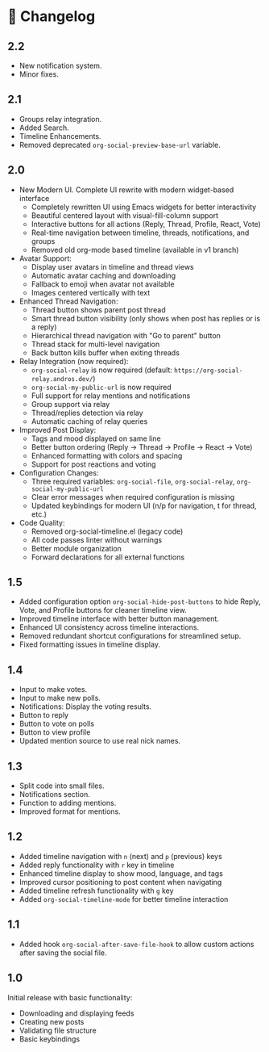 # 📝 Changelog

## 2.2

- New notification system.
- Minor fixes.

## 2.1

- Groups relay integration.
- Added Search.
- Timeline Enhancements.
- Removed deprecated `org-social-preview-base-url` variable.

## 2.0

- New Modern UI. Complete UI rewrite with modern widget-based interface
  - Completely rewritten UI using Emacs widgets for better interactivity
  - Beautiful centered layout with visual-fill-column support
  - Interactive buttons for all actions (Reply, Thread, Profile, React, Vote)
  - Real-time navigation between timeline, threads, notifications, and groups
  - Removed old org-mode based timeline (available in v1 branch)
- Avatar Support:
  - Display user avatars in timeline and thread views
  - Automatic avatar caching and downloading
  - Fallback to emoji when avatar not available
  - Images centered vertically with text
- Enhanced Thread Navigation:
  - Thread button shows parent post thread
  - Smart thread button visibility (only shows when post has replies or is a reply)
  - Hierarchical thread navigation with "Go to parent" button
  - Thread stack for multi-level navigation
  - Back button kills buffer when exiting threads
- Relay Integration (now required):
  - `org-social-relay` is now required (default: `https://org-social-relay.andros.dev/`)
  - `org-social-my-public-url` is now required
  - Full support for relay mentions and notifications
  - Group support via relay
  - Thread/replies detection via relay
  - Automatic caching of relay queries
- Improved Post Display:
  - Tags and mood displayed on same line
  - Better button ordering (Reply → Thread → Profile → React → Vote)
  - Enhanced formatting with colors and spacing
  - Support for post reactions and voting
- Configuration Changes:
  - Three required variables: `org-social-file`, `org-social-relay`, `org-social-my-public-url`
  - Clear error messages when required configuration is missing
  - Updated keybindings for modern UI (n/p for navigation, t for thread, etc.)
- Code Quality:
  - Removed org-social-timeline.el (legacy code)
  - All code passes linter without warnings
  - Better module organization
  - Forward declarations for all external functions

## 1.5

- Added configuration option `org-social-hide-post-buttons` to hide Reply, Vote, and Profile buttons for cleaner timeline view.
- Improved timeline interface with better button management.
- Enhanced UI consistency across timeline interactions.
- Removed redundant shortcut configurations for streamlined setup.
- Fixed formatting issues in timeline display.

## 1.4

- Input to make votes.
- Input to make new polls.
- Notifications: Display the voting results.
- Button to reply
- Button to vote on polls
- Button to view profile
- Updated mention source to use real nick names.

## 1.3

- Split code into small files.
- Notifications section.
- Function to adding mentions.
- Improved format for mentions.

## 1.2

- Added timeline navigation with `n` (next) and `p` (previous) keys
- Added reply functionality with `r` key in timeline
- Enhanced timeline display to show mood, language, and tags
- Improved cursor positioning to post content when navigating
- Added timeline refresh functionality with `g` key
- Added `org-social-timeline-mode` for better timeline interaction

## 1.1

- Added hook `org-social-after-save-file-hook` to allow custom actions after saving the social file.

## 1.0

Initial release with basic functionality:

- Downloading and displaying feeds
- Creating new posts
- Validating file structure
- Basic keybindings
